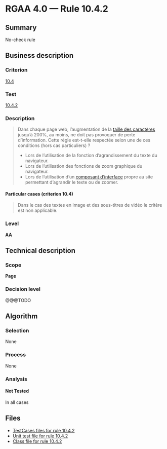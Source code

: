 # RGAA 4.0 — Rule 10.4.2

## Summary

No-check rule

## Business description

### Criterion

[10.4](https://www.numerique.gouv.fr/publications/rgaa-accessibilite/methode/criteres/#crit-10-4)

### Test

[10.4.2](https://www.numerique.gouv.fr/publications/rgaa-accessibilite/methode/criteres/#test-10-4-2)

### Description

> Dans chaque page web, l’augmentation de la [taille des caractères](https://www.numerique.gouv.fr/publications/rgaa-accessibilite/methode/glossaire/#taille-des-caracteres) jusqu’à 200%, au moins, ne doit pas provoquer de perte d’information. Cette règle est-t-elle respectée selon une de ces conditions (hors cas particuliers) ?
> 
> * Lors de l’utilisation de la fonction d’agrandissement du texte du navigateur.
> * Lors de l’utilisation des fonctions de zoom graphique du navigateur.
> * Lors de l’utilisation d’un [composant d’interface](https://www.numerique.gouv.fr/publications/rgaa-accessibilite/methode/glossaire/#composant-d-interface) propre au site permettant d’agrandir le texte ou de zoomer.

#### Particular cases (criterion 10.4)

> Dans le cas des textes en image et des sous-titres de vidéo le critère est non applicable.

### Level

**AA**


## Technical description

### Scope

**Page**

### Decision level

@@@TODO


## Algorithm

### Selection

None

### Process

None

### Analysis

#### Not Tested

In all cases


## Files

- [TestCases files for rule 10.4.2](https://gitlab.com/asqatasun/Asqatasun/-/tree/v5/rules/rules-rgaa4.0/src/test/resources/testcases/rgaa40/Rgaa40Rule100402/)
- [Unit test file for rule 10.4.2](https://gitlab.com/asqatasun/Asqatasun/-/blob/v5/rules/rules-rgaa4.0/src/test/java/org/asqatasun/rules/rgaa40/Rgaa40Rule100402Test.java)
- [Class file for rule 10.4.2](https://gitlab.com/asqatasun/Asqatasun/-/blob/v5/rules/rules-rgaa4.0/src/main/java/org/asqatasun/rules/rgaa40/Rgaa40Rule100402.java)


